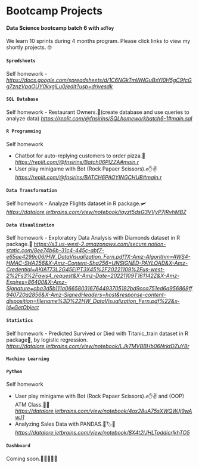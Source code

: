 # Bootcamp Projects
#### Data Science bootcamp batch 6 with `adToy`

We learn 10 sprints during 4 months program. Please click links to view my shortly projects. 🤓

#### `Spredsheets`
  Self homework - *https://docs.google.com/spreadsheets/d/1C6NGkTmWNGuBsYI0H5gC9fcGg7znzVpaOUY0kxgiLu0/edit?usp=drivesdk*
#### `SQL Database`  
  Self homework - Restaurant Owners.🍣(create database and use queries to analyze data) *https://replit.com/@fnsirins/SQLhomeworkbatch6-1#main.sql*
#### `R Programming`
  Self homework 
  - Chatbot for auto-replying customers to order pizza.🍕  *https://replit.com/@fnsirins/Batch06PIZZA#main.r*
  - User play minigame with Bot (Rock Papaer Scissors).✊✋✌️ *https://replit.com/@fnsirins/BATCH6PAOYINGCHUB#main.r*
#### `Data Transformation`
  Self homework - Analyze Flights dataset in R package.🛩️  *https://datalore.jetbrains.com/view/notebook/iayzt5dsG3VVyP7jRvhMBZ*
#### `Data Visualization`
  Self homework - Exploratory Data Analysis with Diamonds dataset in R package.💎  *https://s3.us-west-2.amazonaws.com/secure.notion-static.com/8ee74b6b-31c4-445c-abf7-e65ae4299c06/HW_DataVisualization_Fern.pdf?X-Amz-Algorithm=AWS4-HMAC-SHA256&X-Amz-Content-Sha256=UNSIGNED-PAYLOAD&X-Amz-Credential=AKIAT73L2G45EIPT3X45%2F20221109%2Fus-west-2%2Fs3%2Faws4_request&X-Amz-Date=20221109T161142Z&X-Amz-Expires=86400&X-Amz-Signature=cba3d5b111a066580316764493705182bd9cca751ed6a956868ff940720a2856&X-Amz-SignedHeaders=host&response-content-disposition=filename%3D%22HW_DataVisualization_Fern.pdf%22&x-id=GetObject*
#### `Statistics`
  Self homework - Predicted Survived or Died with Titanic_train dataset in R package🚢, by logistic regression. *https://datalore.jetbrains.com/view/notebook/LJk7MVBBHb06NrktDZuY8r*
#### `Machine Learning`
#### `Python`
  Self homework
   - User play minigame with Bot (Rock Papaer Scissors).✊✋✌️ and (OOP) ATM Class.🏧💵  *https://datalore.jetbrains.com/view/notebook/4ox28uA75sXWQWJj9wAwJ1*
   - Analyzing Sales Data with PANDAS.🐼🏷️🧾 *https://datalore.jetbrains.com/view/notebook/8X4t2lJHLToddicrlkhTO5*
#### `Dashboard`
  Coming soon.🦭🦭🦭🌊🫧

